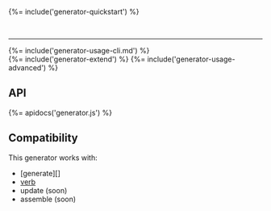 
{%= include('generator-quickstart') %}  

<br>

***

{%= include('generator-usage-cli.md') %}  
{%= include('generator-extend') %}
{%= include('generator-usage-advanced') %}

## API

{%= apidocs('generator.js') %}

## Compatibility

This generator works with:

- [generate][]
- [verb][]
- update (soon)
- assemble (soon)

[getting-started]: https://github.com/generate/generate/blob/master/docs/getting-started.md
[assemble]: https://github.com/assemble/assemble
[update]: https://github.com/update/update
[verb]: https://github.com/verbose/verb